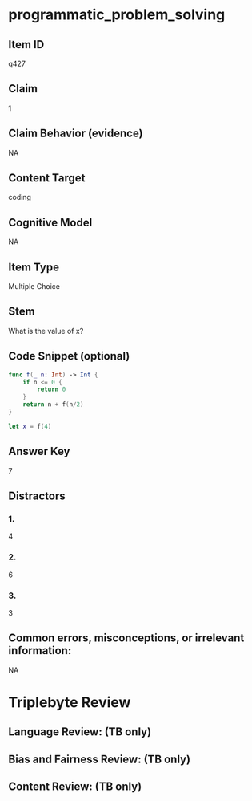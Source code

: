 # programmatic_problem_solving

## Item ID
q427

## Claim
1

## Claim Behavior (evidence)
NA

## Content Target
coding

## Cognitive Model
NA

## Item Type
Multiple Choice

## Stem
What is the value of x?

## Code Snippet (optional)
```swift
func f(_ n: Int) -> Int {
    if n <= 0 {
        return 0
    }
    return n + f(n/2)
}

let x = f(4)
```

## Answer Key
7

## Distractors

### 1.
4

### 2.
6

### 3.
3

## Common errors, misconceptions, or irrelevant information:
NA

# Triplebyte Review


## Language Review: (TB only)


## Bias and Fairness Review: (TB only)


## Content Review: (TB only)

